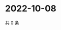 # 2022-10-08

共 0 条

<!-- BEGIN WEIBO -->
<!-- 最后更新时间 Sat Oct 08 2022 22:10:38 GMT+0800 (China Standard Time) -->

<!-- END WEIBO -->
